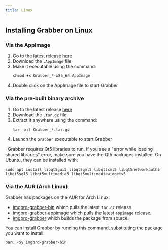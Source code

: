 ```yaml
---
title: Linux
---
```



## Installing Grabber on Linux

### Via the AppImage
1. Go to the latest release [here](https://github.com/Bionus/imgbrd-grabber/releases/latest)
2. Download the `.AppImage` file
3. Make it executable using the command:
    ```
    chmod +x Grabber_*-x86_64.AppImage
    ```
4. Double click on the AppImage file to start Grabber

### Via the pre-built binary archive
1. Go to the latest release [here](https://github.com/Bionus/imgbrd-grabber/releases/latest)
2. Download the `.tar.gz` file
3. Extract it anywhere using the command:
    ```
    tar -xzf Grabber_*.tar.gz
    ```
4. Launch the `Grabber` executable to start Grabber

ℹ️ Grabber requires Qt5 libraries to run. If you see a "error while loading shared libraries" error, make sure you have the Qt5 packages installed. On Ubuntu, they can be installed with:
```
sudo apt install libqt5gui5 libqt5qml5 libqt5xml5 libqt5networkauth5 libqt5sql5 libqt5multimedia5 libqt5multimediawidgets5
```

### Via the AUR (Arch Linux)
Grabber has packages on the AUR for Arch Linux:
* [imgbrd-grabber-bin](https://aur.archlinux.org/packages/imgbrd-grabber-bin) which pulls the latest `tar.gz` release.
* [imgbrd-grabber-appimage](https://aur.archlinux.org/packages/imgbrd-grabber-appimage) which pulls the latest `appimage` release.
* [imgbrd-grabber](https://aur.archlinux.org/packages/imgbrd-grabber) which builds the package from source.

You can install Grabber by running this command, substituting the package you want to install:
```
paru -Sy imgbrd-grabber-bin
```
